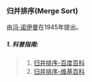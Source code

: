 ### 归并排序(Merge Sort)

由[冯·诺伊曼](https://baike.baidu.com/item/%E7%BA%A6%E7%BF%B0%C2%B7%E5%86%AF%C2%B7%E8%AF%BA%E4%BE%9D%E6%9B%BC/986797?fromtitle=%E5%86%AF%C2%B7%E8%AF%BA%E4%BC%8A%E6%9B%BC&fromid=11156519&fr=aladdin)在1945年提出。


##### 1. 科普指南:

>1. [归并排序-百度百科](https://baike.baidu.com/item/%E5%BD%92%E5%B9%B6%E6%8E%92%E5%BA%8F)
>2. [归并排序-维基百科](https://zh.wikipedia.org/wiki/%E5%BD%92%E5%B9%B6%E6%8E%92%E5%BA%8F)

